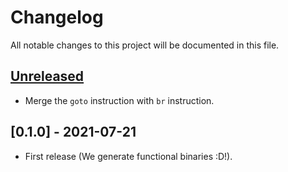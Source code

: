 # Changelog
All notable changes to this project will be documented in this file.

## [Unreleased]

* Merge the `goto` instruction with `br` instruction.

## [0.1.0] - 2021-07-21

* First release (We generate functional binaries :D!).

[Unreleased]: https://github.com/StunxFS/foxil/compare/v0.1.0...HEAD
[0.0.1]: https://github.com/StunxFS/foxil/releases/tag/v0.1.0
